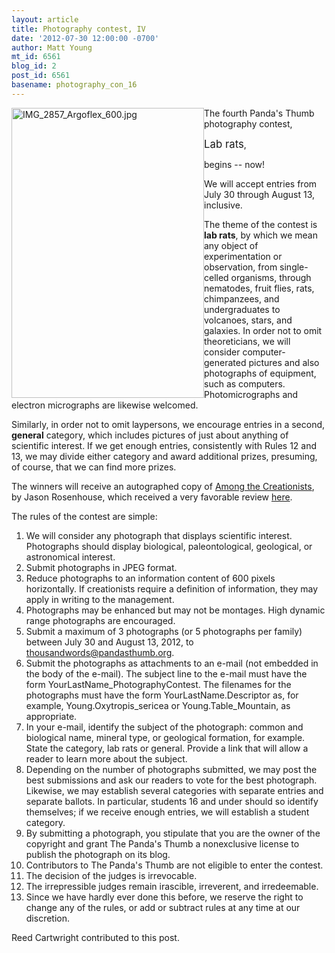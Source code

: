 ```yaml
---
layout: article
title: Photography contest, IV
date: '2012-07-30 12:00:00 -0700'
author: Matt Young
mt_id: 6561
blog_id: 2
post_id: 6561
basename: photography_con_16
---
```

<img src="/PT/uploads/2012/IMG_2857_Argoflex_600.jpg" alt="IMG_2857_Argoflex_600.jpg" width="308" height="464" style="float:left;" />


The fourth Panda's Thumb photography contest, 

<big>Lab rats</big>,

begins -- now!

We will accept entries from July 30 through August 13, inclusive.

The theme of the contest is **lab rats**, by which we mean any object of experimentation or observation, from single-celled organisms, through nematodes, fruit flies, rats, chimpanzees, and undergraduates to volcanoes, stars, and galaxies. In order not to omit theoreticians, we will consider computer-generated pictures and also photographs of equipment, such as computers. Photomicrographs and electron micrographs are likewise welcomed.

Similarly, in order not to omit laypersons, we encourage entries in a second, **general** category, which includes pictures of just about anything of scientific interest. If we get enough entries, consistently with Rules 12 and 13, we may divide either category and award additional prizes, presuming, of course, that we can find more prizes.

The winners will receive an autographed copy of [Among the Creationists](http://www.amazon.com/Among-Creationists-Dispatches-Anti-Evolutionist-Front/dp/0199744637), by Jason Rosenhouse, which received a very favorable review [here]( http://pandasthumb.org/archives/2012/07/among-the-creat.html).

The rules of the contest are simple:


1. We will consider any photograph that displays scientific interest. Photographs should display biological, paleontological, geological, or astronomical interest.
1. Submit photographs in JPEG format. 
1. Reduce photographs to an information content of 600 pixels horizontally. If creationists require a definition of information, they may apply in writing to the management.
1. Photographs may be enhanced but may not be montages. High dynamic range photographs are encouraged.
1. Submit a maximum of 3 photographs (or 5 photographs per family) between July 30 and August 13, 2012, to thousandwords@pandasthumb.org. 
1. Submit the photographs as attachments to an e-mail (not embedded in the body of the e-mail). The subject line to the e-mail must have the form YourLastName_PhotographyContest. The filenames for the photographs must have the form YourLastName.Descriptor as, for example, Young.Oxytropis_sericea or Young.Table_Mountain, as appropriate. 
1. In your e-mail, identify the subject of the photograph: common and biological name, mineral type, or geological formation, for example. State the category, lab rats or general. Provide a link that will allow a reader to learn more about the subject.
1. Depending on the number of photographs submitted, we may post the best submissions and ask our readers to vote for the best photograph. Likewise, we may establish several categories with separate entries and separate ballots. In particular, students 16 and under should so identify themselves; if we receive enough entries, we will establish a student category.
1. By submitting a photograph, you stipulate that you are the owner of the copyright and grant The Panda's Thumb a nonexclusive license to publish the photograph on its blog.
1. Contributors to The Panda's Thumb are not eligible to enter the contest.
1. The decision of the judges is irrevocable.
1. The irrepressible judges remain irascible, irreverent, and irredeemable.
1. Since we have hardly ever done this before, we reserve the right to change any of the rules, or add or subtract rules at any time at our discretion.



Reed Cartwright contributed to this post.
